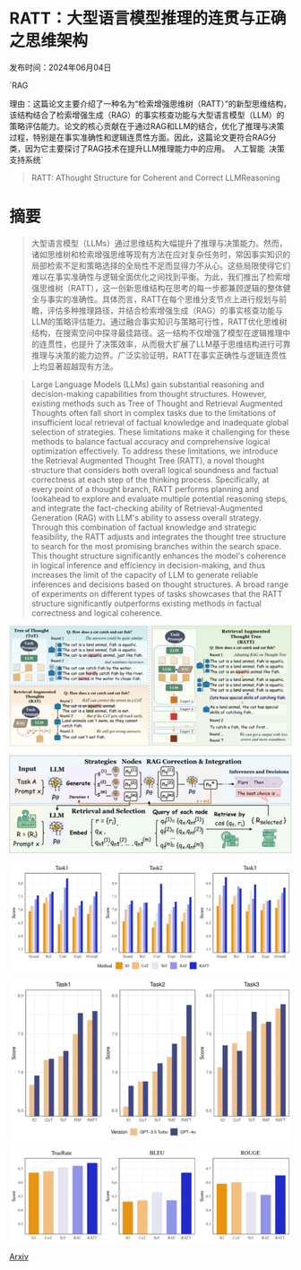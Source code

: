 # RATT：大型语言模型推理的连贯与正确之思维架构

发布时间：2024年06月04日

`RAG

理由：这篇论文主要介绍了一种名为“检索增强思维树（RATT）”的新型思维结构，该结构结合了检索增强生成（RAG）的事实核查功能与大型语言模型（LLM）的策略评估能力。论文的核心贡献在于通过RAG和LLM的结合，优化了推理与决策过程，特别是在事实准确性和逻辑连贯性方面。因此，这篇论文更符合RAG分类，因为它主要探讨了RAG技术在提升LLM推理能力中的应用。` `人工智能` `决策支持系统`

> RATT: AThought Structure for Coherent and Correct LLMReasoning

# 摘要

> 大型语言模型（LLMs）通过思维结构大幅提升了推理与决策能力。然而，诸如思维树和检索增强思维等现有方法在应对复杂任务时，常因事实知识的局部检索不足和策略选择的全局性不足而显得力不从心。这些局限使得它们难以在事实准确性与逻辑全面优化之间找到平衡。为此，我们推出了检索增强思维树（RATT），这一创新思维结构在思考的每一步都兼顾逻辑的整体健全与事实的准确性。具体而言，RATT在每个思维分支节点上进行规划与前瞻，评估多种推理路径，并结合检索增强生成（RAG）的事实核查功能与LLM的策略评估能力。通过融合事实知识与策略可行性，RATT优化思维树结构，在搜索空间中探寻最佳路径。这一结构不仅增强了模型在逻辑推理中的连贯性，也提升了决策效率，从而极大扩展了LLM基于思维结构进行可靠推理与决策的能力边界。广泛实验证明，RATT在事实正确性与逻辑连贯性上均显著超越现有方法。

> Large Language Models (LLMs) gain substantial reasoning and decision-making capabilities from thought structures. However, existing methods such as Tree of Thought and Retrieval Augmented Thoughts often fall short in complex tasks due to the limitations of insufficient local retrieval of factual knowledge and inadequate global selection of strategies. These limitations make it challenging for these methods to balance factual accuracy and comprehensive logical optimization effectively. To address these limitations, we introduce the Retrieval Augmented Thought Tree (RATT), a novel thought structure that considers both overall logical soundness and factual correctness at each step of the thinking process. Specifically, at every point of a thought branch, RATT performs planning and lookahead to explore and evaluate multiple potential reasoning steps, and integrate the fact-checking ability of Retrieval-Augmented Generation (RAG) with LLM's ability to assess overall strategy. Through this combination of factual knowledge and strategic feasibility, the RATT adjusts and integrates the thought tree structure to search for the most promising branches within the search space. This thought structure significantly enhances the model's coherence in logical inference and efficiency in decision-making, and thus increases the limit of the capacity of LLM to generate reliable inferences and decisions based on thought structures. A broad range of experiments on different types of tasks showcases that the RATT structure significantly outperforms existing methods in factual correctness and logical coherence.

![RATT：大型语言模型推理的连贯与正确之思维架构](../../../paper_images/2406.02746/x1.png)

![RATT：大型语言模型推理的连贯与正确之思维架构](../../../paper_images/2406.02746/x2.png)

![RATT：大型语言模型推理的连贯与正确之思维架构](../../../paper_images/2406.02746/x4.png)

![RATT：大型语言模型推理的连贯与正确之思维架构](../../../paper_images/2406.02746/x5.png)

![RATT：大型语言模型推理的连贯与正确之思维架构](../../../paper_images/2406.02746/x6.png)

[Arxiv](https://arxiv.org/abs/2406.02746)